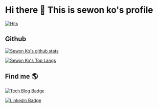 # Hi there 👋 This is sewon ko's profile

[![Hits](https://hits.seeyoufarm.com/api/count/incr/badge.svg?url=https%3A%2F%2Fgithub.com%2Fdream365)](https://hits.seeyoufarm.com)

## Github
[![Sewon Ko's github stats](https://github-readme-stats.vercel.app/api?username=dream365&show_icons=true&include_all_commits=true&count_private=true&theme=radical)](https://github.com/anuraghazra/github-readme-stats)

[![Sewon Ko's Top Langs](https://github-readme-stats.vercel.app/api/top-langs/?username=dream365&hide=javascript,html,css&langs_count=8&layout=compact&theme=radical)](https://github.com/anuraghazra/github-readme-stats)

## Find me 🌎
 [![Tech Blog Badge](http://img.shields.io/badge/-Tech%20blog-black?style=for-the-badge&link=https://dream365.github.io/)](https://dream365.github.io/)
 
 [![Linkedin Badge](https://img.shields.io/badge/-LinkedIn-blue?style=for-the-badge&logo=Linkedin&logoColor=white&link=https://www.linkedin.com/in/sewon-ko-825615157/)](https://www.linkedin.com/in/sewon-ko-825615157/)
 
<!--
**dream365/dream365** is a ✨ _special_ ✨ repository because its `README.md` (this file) appears on your GitHub profile.
 
Here are some ideas to get you started:

- 🔭 I’m currently working on ...
- 🌱 I’m currently learning ...
- 👯 I’m looking to collaborate on ...
- 🤔 I’m looking for help with ...
- 💬 Ask me about ...
- 📫 How to reach me: ...
- 😄 Pronouns: ...
- ⚡ Fun fact: ...
-->
